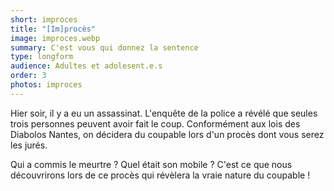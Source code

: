 ```yaml
---
short: improces
title: "[Im]procès"
image: improces.webp
summary: C'est vous qui donnez la sentence
type: longform
audience: Adultes et adolesent.e.s
order: 3
photos: improces
---
```


Hier soir, il y a eu un assassinat. L'enquête de la police a révélé que seules trois personnes peuvent avoir fait le coup. Conformément aux lois des Diabolos Nantes, on décidera du coupable lors d'un procès dont vous serez les jurés.

Qui a commis le meurtre ? Quel était son mobile ? C'est ce que nous découvrirons lors de ce procès qui révèlera la vraie nature du coupable !